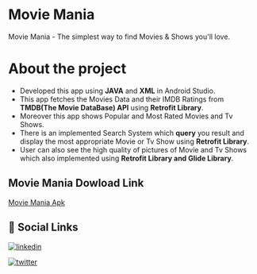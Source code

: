 
# Movie Mania
Movie Mania - The simplest way to find Movies & Shows you'll love.
# About the project
- Developed this app using **JAVA** and **XML** in Android Studio.
- This app fetches the Movies Data and their IMDB Ratings from **TMDB(The Movie DataBase) API** using **Retrofit Library**.
- Moreover this app shows Popular and Most Rated Movies and Tv Shows.
- There is an implemented Search System which **query** you result and display the most appropriate Movie or Tv Show using **Retrofit Library**.
- User can also see the high quality of pictures of Movie and Tv Shows which also implemented using **Retrofit Library and Glide Library**.
## Movie Mania Dowload Link

[Movie Mania Apk](https://drive.google.com/file/d/1v-CQx-sMUzt-W_x4fI0yDnJZLm144nsW/view?usp=sharing)
  
## 🔗 Social Links
[![linkedin](https://img.shields.io/badge/linkedin-0A66C2?style=for-the-badge&logo=linkedin&logoColor=white)](https://www.linkedin.com/in/moksh-tehlan-49600b220/)

[![twitter](https://img.shields.io/badge/twitter-1DA1F2?style=for-the-badge&logo=twitter&logoColor=white)](https://twitter.com/MokshTehlan)

  
